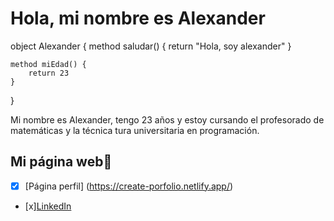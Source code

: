 # Hola, mi nombre es Alexander 

object Alexander { 
    method saludar() { 
        return  "Hola, soy alexander" 
    }

    method miEdad() { 
        return 23
    }
}

Mi nombre es Alexander, tengo 23 años y estoy cursando el profesorado de matemáticas  y la técnica tura universitaria en programación.

## Mi página web:monocle_face:
- [x] [Página perfil] (https://create-porfolio.netlify.app/) 
 - [x][LinkedIn](https://www.linkedin.com/in/alexander-baz%C3%A1n-b4860b220?utm_source=share&utm_campaign=share_via&utm_content=profile&utm_medium=android_app)
